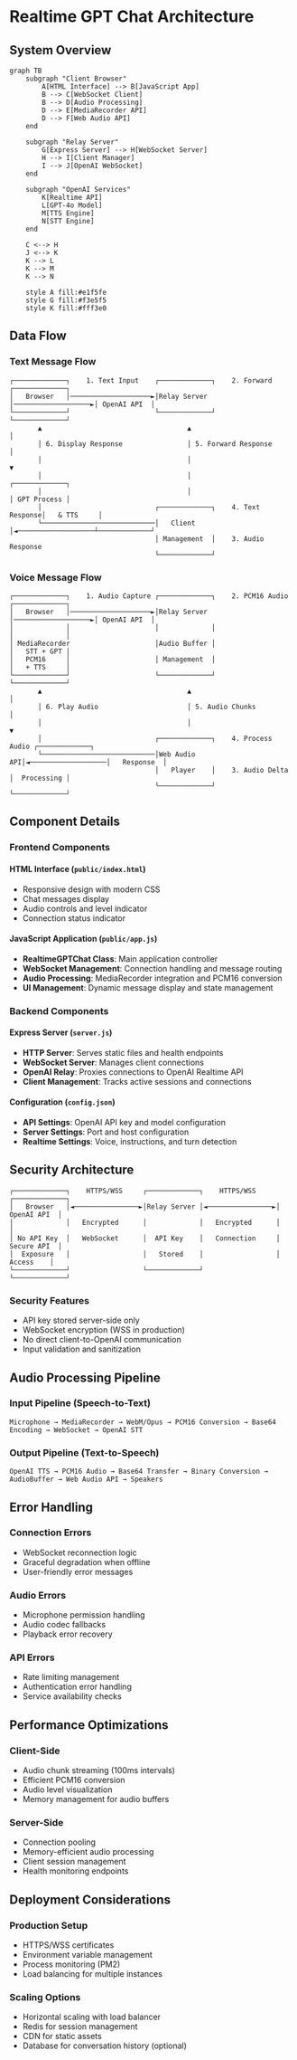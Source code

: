 # Realtime GPT Chat Architecture

## System Overview

```mermaid
graph TB
    subgraph "Client Browser"
        A[HTML Interface] --> B[JavaScript App]
        B --> C[WebSocket Client]
        B --> D[Audio Processing]
        D --> E[MediaRecorder API]
        D --> F[Web Audio API]
    end
    
    subgraph "Relay Server"
        G[Express Server] --> H[WebSocket Server]
        H --> I[Client Manager]
        I --> J[OpenAI WebSocket]
    end
    
    subgraph "OpenAI Services"
        K[Realtime API]
        L[GPT-4o Model]
        M[TTS Engine]
        N[STT Engine]
    end
    
    C <--> H
    J <--> K
    K --> L
    K --> M
    K --> N
    
    style A fill:#e1f5fe
    style G fill:#f3e5f5
    style K fill:#fff3e0
```

## Data Flow

### Text Message Flow
```
┌─────────────┐    1. Text Input    ┌─────────────┐    2. Forward      ┌─────────────┐
│   Browser   │────────────────────►│Relay Server │───────────────────►│ OpenAI API  │
└─────────────┘                     └─────────────┘                    └─────────────┘
       ▲                                    ▲                                 │
       │ 6. Display Response                │ 5. Forward Response             │
       │                                    │                                 ▼
       │                                    │                          ┌─────────────┐
       │                                    │                          │ GPT Process │
       │                            ┌─────────────┐    4. Text Response│   & TTS     │
       └────────────────────────────│   Client    │◄───────────────────┴─────────────┘
                                    │ Management  │    3. Audio Response
                                    └─────────────┘
```

### Voice Message Flow
```
┌─────────────┐    1. Audio Capture ┌─────────────┐    2. PCM16 Audio  ┌─────────────┐
│   Browser   │────────────────────►│Relay Server │───────────────────►│ OpenAI API  │
│             │                     │             │                    │             │
│ MediaRecorder                     │Audio Buffer │                    │   STT + GPT │
│   PCM16     │                     │ Management  │                    │   + TTS     │
└─────────────┘                     └─────────────┘                    └─────────────┘
       ▲                                    ▲                                 │
       │ 6. Play Audio                      │ 5. Audio Chunks                 │
       │                                    │                                 ▼
       │                            ┌─────────────┐    4. Process Audio ┌─────────────┐
       └────────────────────────────│Web Audio API│◄───────────────────│   Response  │
                                    │   Player    │    3. Audio Delta   │  Processing │
                                    └─────────────┘                     └─────────────┘
```

## Component Details

### Frontend Components

#### HTML Interface (`public/index.html`)
- Responsive design with modern CSS
- Chat messages display
- Audio controls and level indicator
- Connection status indicator

#### JavaScript Application (`public/app.js`)
- **RealtimeGPTChat Class**: Main application controller
- **WebSocket Management**: Connection handling and message routing
- **Audio Processing**: MediaRecorder integration and PCM16 conversion
- **UI Management**: Dynamic message display and state management

### Backend Components

#### Express Server (`server.js`)
- **HTTP Server**: Serves static files and health endpoints
- **WebSocket Server**: Manages client connections
- **OpenAI Relay**: Proxies connections to OpenAI Realtime API
- **Client Management**: Tracks active sessions and connections

#### Configuration (`config.json`)
- **API Settings**: OpenAI API key and model configuration
- **Server Settings**: Port and host configuration
- **Realtime Settings**: Voice, instructions, and turn detection

## Security Architecture

```
┌─────────────┐    HTTPS/WSS     ┌─────────────┐    HTTPS/WSS     ┌─────────────┐
│   Browser   │◄────────────────►│Relay Server │◄────────────────►│ OpenAI API  │
│             │   Encrypted      │             │   Encrypted      │             │
│ No API Key  │   WebSocket      │  API Key    │   Connection     │ Secure API  │
│  Exposure   │                  │   Stored    │                  │   Access    │
└─────────────┘                  └─────────────┘                  └─────────────┘
```

### Security Features
- API key stored server-side only
- WebSocket encryption (WSS in production)
- No direct client-to-OpenAI communication
- Input validation and sanitization

## Audio Processing Pipeline

### Input Pipeline (Speech-to-Text)
```
Microphone → MediaRecorder → WebM/Opus → PCM16 Conversion → Base64 Encoding → WebSocket → OpenAI STT
```

### Output Pipeline (Text-to-Speech)
```
OpenAI TTS → PCM16 Audio → Base64 Transfer → Binary Conversion → AudioBuffer → Web Audio API → Speakers
```

## Error Handling

### Connection Errors
- WebSocket reconnection logic
- Graceful degradation when offline
- User-friendly error messages

### Audio Errors
- Microphone permission handling
- Audio codec fallbacks
- Playback error recovery

### API Errors
- Rate limiting management
- Authentication error handling
- Service availability checks

## Performance Optimizations

### Client-Side
- Audio chunk streaming (100ms intervals)
- Efficient PCM16 conversion
- Audio level visualization
- Memory management for audio buffers

### Server-Side
- Connection pooling
- Memory-efficient audio processing
- Client session management
- Health monitoring endpoints

## Deployment Considerations

### Production Setup
- HTTPS/WSS certificates
- Environment variable management
- Process monitoring (PM2)
- Load balancing for multiple instances

### Scaling Options
- Horizontal scaling with load balancer
- Redis for session management
- CDN for static assets
- Database for conversation history (optional)